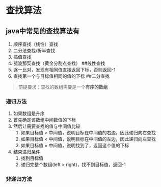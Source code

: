 # 查找算法
## java中常见的查找算法有
1. 顺序查找（线性）查找
2. 二分法查找/折半查找 
3. 插值查找
4. 斐波那契查找（黄金分割点查找）
##线性查找
1. 逐一比对，发现有相同值直接返回下标，否则返回-1
2. 查找第一个与目标值相同的值的下标
##二分查找
> 前提要求：查找的数组需要是一个**有序的数组**
### 递归方法
1. 如果数组是升序
2. 首先确定该数组中间数值的下标
3. 然后让需要查找的值与中间值比较
   1. 如果目标值 > 中间值，说明目标在中间值的右边，因此递归向右查找
   2. 如果目标值 < 中间值，说明目标在中间值的左边，因此递归向左查找
   3. 如果目标值 = 中间值，说明找到了，返回这个值的下标
4. 结束递归条件
   1. 找到目标值
   2. 递归完整个数组(left > right)，找不到目标值，返回-1
### 非递归方法